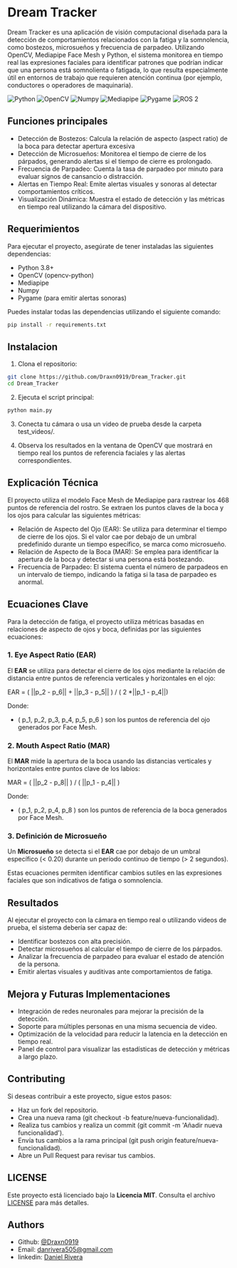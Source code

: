 
# Dream Tracker

Dream Tracker es una aplicación de visión computacional diseñada para la detección de comportamientos relacionados con la fatiga y la somnolencia, como bostezos, microsueños y frecuencia de parpadeo. Utilizando OpenCV, Mediapipe Face Mesh y Python, el sistema monitorea en tiempo real las expresiones faciales para identificar patrones que podrían indicar que una persona está somnolienta o fatigada, lo que resulta especialmente útil en entornos de trabajo que requieren atención continua (por ejemplo, conductores o operadores de maquinaria).

![Python](https://img.shields.io/badge/Python-3.8-darkred.svg)
![OpenCV](https://img.shields.io/badge/OpenCV-4.5-darkblue.svg)
![Numpy](https://img.shields.io/badge/Numpy-1.19-darkgreen.svg)
![Mediapipe](https://img.shields.io/badge/Mediapipe-0.8-purple.svg)
![Pygame](https://img.shields.io/badge/Pygame-2.0.1-darkorange.svg)
![ROS 2](https://img.shields.io/badge/ROS%202-Humble-blue.svg)

## Funciones principales

- Detección de Bostezos: Calcula la relación de aspecto (aspect ratio) de la boca para detectar apertura excesiva
- Detección de Microsueños: Monitorea el tiempo de cierre de los párpados, generando alertas si el tiempo de cierre es prolongado.
- Frecuencia de Parpadeo: Cuenta la tasa de parpadeo por minuto para evaluar signos de cansancio o distracción.
- Alertas en Tiempo Real: Emite alertas visuales y sonoras al detectar comportamientos críticos.
- Visualización Dinámica: Muestra el estado de detección y las métricas en tiempo real utilizando la cámara del dispositivo.


## Requerimientos

Para ejecutar el proyecto, asegúrate de tener instaladas las siguientes dependencias:

- Python 3.8+
- OpenCV (opencv-python)
- Mediapipe
- Numpy
- Pygame (para emitir alertas sonoras)

Puedes instalar todas las dependencias utilizando el siguiente comando:

```bash
pip install -r requirements.txt
```
## Instalacion

1. Clona el repositorio:
```bash
git clone https://github.com/Draxn0919/Dream_Tracker.git
cd Dream_Tracker
```
2. Ejecuta el script principal:
```bash
python main.py
```
3. Conecta tu cámara o usa un video de prueba desde la carpeta test_videos/.

4. Observa los resultados en la ventana de OpenCV que mostrará en tiempo real los puntos de referencia faciales y las alertas correspondientes.
## Explicación Técnica
El proyecto utiliza el modelo Face Mesh de Mediapipe para rastrear los 468 puntos de referencia del rostro. Se extraen los puntos claves de la boca y los ojos para calcular las siguientes métricas:

- Relación de Aspecto del Ojo (EAR): Se utiliza para determinar el tiempo de cierre de los ojos. Si el valor cae por debajo de un umbral predefinido durante un tiempo específico, se marca como microsueño.
- Relación de Aspecto de la Boca (MAR): Se emplea para identificar la apertura de la boca y detectar si una persona está bostezando.
- Frecuencia de Parpadeo: El sistema cuenta el número de parpadeos en un intervalo de tiempo, indicando la fatiga si la tasa de parpadeo es anormal.
## Ecuaciones Clave

Para la detección de fatiga, el proyecto utiliza métricas basadas en relaciones de aspecto de ojos y boca, definidas por las siguientes ecuaciones:

### 1. Eye Aspect Ratio (EAR)

El **EAR** se utiliza para detectar el cierre de los ojos mediante la relación de distancia entre puntos de referencia verticales y horizontales en el ojo:


EAR =  ( ||p_2 - p_6|| + ||p_3 - p_5|| ) / ( 2 *||p_1 - p_4||)


Donde:

- \( p_1, p_2, p_3, p_4, p_5, p_6 \) son los puntos de referencia del ojo generados por Face Mesh.

### 2. Mouth Aspect Ratio (MAR)

El **MAR** mide la apertura de la boca usando las distancias verticales y horizontales entre puntos clave de los labios:


MAR = ( ||p_2 - p_8|| ) / ( ||p_1 - p_4|| )


Donde:

- ( p_1, p_2, p_4, p_8 ) son los puntos de referencia de la boca generados por Face Mesh.

### 3. Definición de Microsueño

Un **Microsueño** se detecta si el **EAR** cae por debajo de un umbral específico (\< 0.20) durante un período continuo de tiempo (> 2 segundos).

Estas ecuaciones permiten identificar cambios sutiles en las expresiones faciales que son indicativos de fatiga o somnolencia.

## Resultados
Al ejecutar el proyecto con la cámara en tiempo real o utilizando videos de prueba, el sistema debería ser capaz de:

- Identificar bostezos con alta precisión.
- Detectar microsueños al calcular el tiempo de cierre de los párpados.
- Analizar la frecuencia de parpadeo para evaluar el estado de atención de la persona.
- Emitir alertas visuales y auditivas ante comportamientos de fatiga.
## Mejora y Futuras Implementaciones
- Integración de redes neuronales para mejorar la precisión de la detección.
- Soporte para múltiples personas en una misma secuencia de video.
- Optimización de la velocidad para reducir la latencia en la detección en tiempo real.
- Panel de control para visualizar las estadísticas de detección y métricas a largo plazo.


## Contributing

Si deseas contribuir a este proyecto, sigue estos pasos:

- Haz un fork del repositorio.
- Crea una nueva rama (git checkout -b feature/nueva-funcionalidad).
- Realiza tus cambios y realiza un commit (git commit -m 'Añadir nueva funcionalidad').
- Envía tus cambios a la rama principal (git push origin feature/nueva-funcionalidad).
- Abre un Pull Request para revisar tus cambios.

## LICENSE

Este proyecto está licenciado bajo la **Licencia MIT**. Consulta el archivo [LICENSE](./LICENSE) para más detalles.




## Authors

- Github: [@Draxn0919](https://github.com/Draxn0919)
- Email: danrivera505@gmail.com
- linkedin: [Daniel Rivera](https://www.linkedin.com/in/daniel-rivera-yepes)
